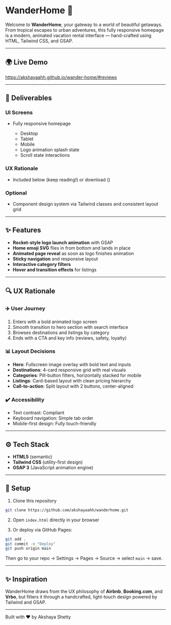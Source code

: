 # WanderHome 🏡

Welcome to **WanderHome**, your gateway to a world of beautiful getaways. From tropical escapes to urban adventures, this fully responsive homepage is a modern, animated vacation rental interface — hand-crafted using HTML, Tailwind CSS, and GSAP.

---

## 🌍 Live Demo

https://akshayaahh.github.io/wander-home/#reviews

---

## 📅 Deliverables

### UI Screens

* Fully responsive homepage

  * Desktop
  * Tablet
  * Mobile
  * Logo animation splash state
  * Scroll state interactions

### UX Rationale

* Included below (keep reading!) or download ()

### Optional

* Component design system via Tailwind classes and consistent layout grid

---

## ✨ Features

* **Rocket-style logo launch animation** with GSAP
* **Home emoji SVG** flies in from bottom and lands in place
* **Animated page reveal** as soon as logo finishes animation
* **Sticky navigation** and responsive layout
* **Interactive category filters**
* **Hover and transition effects** for listings

---

## 🔍 UX Rationale

### ✈️ User Journey

1. Enters with a bold animated logo screen
2. Smooth transition to hero section with search interface
3. Browses destinations and listings by category
4. Ends with a CTA and key info (reviews, safety, loyalty)

### 📊 Layout Decisions

* **Hero**: Fullscreen image overlay with bold text and inputs
* **Destinations**: 4-card responsive grid with real visuals
* **Categories**: Pill-button filters, horizontally stacked for mobile
* **Listings**: Card-based layout with clean pricing hierarchy
* **Call-to-action**: Split layout with 2 buttons, center-aligned

### ✔️ Accessibility

* Text contrast: Compliant
* Keyboard navigation: Simple tab order
* Mobile-first design: Fully touch-friendly

---

## ⚙️ Tech Stack

* **HTML5** (semantic)
* **Tailwind CSS** (utility-first design)
* **GSAP 3** (JavaScript animation engine)

---

## 🚀 Setup

1. Clone this repository

```bash
git clone https://github.com/akshayaahh/wanderhome.git
```

2. Open `index.html` directly in your browser

3. Or deploy via GitHub Pages:

```bash
git add .
git commit -m "Deploy"
git push origin main
```

Then go to your repo → Settings → Pages → Source → select `main` → save.

---

## ✨ Inspiration

WanderHome draws from the UX philosophy of **Airbnb**, **Booking.com**, and **Vrbo**, but filters it through a handcrafted, light-touch design powered by Tailwind and GSAP.

---

Built with ❤️ by Akshaya Shetty
